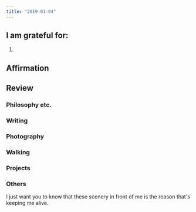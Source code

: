 ```yaml
---
title: "2019-01-04"
---
```

## I am grateful for:
1. 

## Affirmation

## Review
### Philosophy etc.

### Writing

### Photography

### Walking

### Projects

### Others

I just want you to know that these scenery in front of me is the reason that's keeping me alive.
